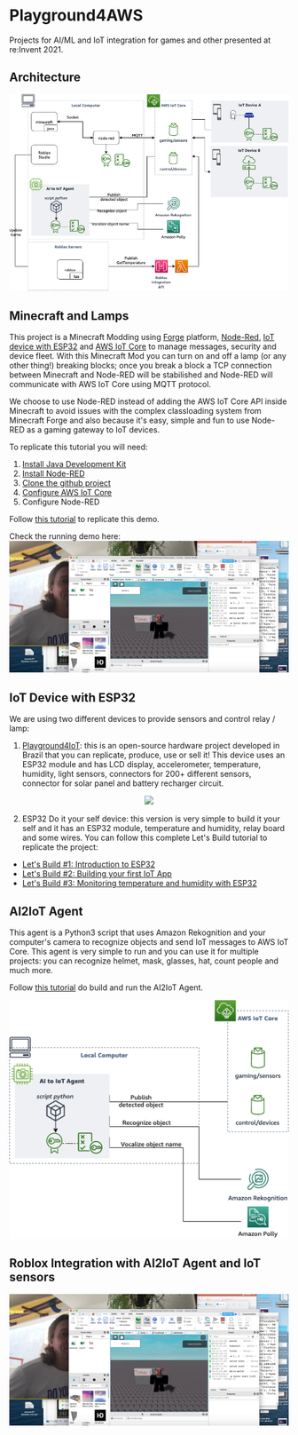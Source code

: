 # Playground4AWS

Projects for AI/ML and IoT integration for games and other presented at re:Invent 2021.

## Architecture

![image](doc/images/architecture.png) 

## Minecraft and Lamps

This project is a Minecraft Modding using [Forge](https://files.minecraftforge.net/net/minecraftforge/forge/) platform, [Node-Red](https://nodered.org/), [IoT device with ESP32](https://iot-esp32.workshop.aws/en/module1.html) and [AWS IoT Core](https://console.aws.amazon.com/iot/home) to manage messages, security and device fleet. With this Minecraft Mod you can turn on and off a lamp (or any other thing!) breaking blocks; once you break a block a TCP connection between Minecraft and Node-RED will be stabilished and Node-RED will communicate with AWS IoT Core using MQTT protocol. 

We choose to use Node-RED instead of adding the AWS IoT Core API inside Minecraft to avoid issues with the complex classloading system from Minecraft Forge and also because it's easy, simple and fun to use Node-RED as a gaming gateway to IoT devices.

To replicate this tutorial you will need:

1. [Install Java Development Kit](https://docs.aws.amazon.com/pt_br/corretto/latest/corretto-11-ug/downloads-list.html)
2. [Install Node-RED](https://nodered.org/docs/getting-started/local)
3. [Clone the github project](https://github.com/vsenger/Playground4AWS)
4. [Configure AWS IoT Core](https://console.aws.amazon.com/iot/home)
5. Configure Node-RED

Follow [this tutorial](https://github.com/vsenger/Playground4AWS/tree/main/minecraft) to replicate this demo.

Check the running demo here:
[![Minecraft Demo](https://github.com/vsenger/Playground4AWS/blob/main/doc/images/video.png)](https://www.youtube.com/watch?v=gBKOOYb0Aj0 "Minecraft Demo")

## IoT Device with ESP32

We are using two different devices to provide sensors and control relay / lamp:

1. [Playground4IoT](https://github.com/vsenger/Playground4IoT): this is an open-source hardware project developed in Brazil that you can replicate, produce, use or sell it! This device uses an ESP32 module and has LCD display, accelerometer, temperature, humidity, light sensors, connectors for 200+ different sensors, connector for solar panel and battery recharger circuit.

<p align="center">
  <img src="https://github.com/vsenger/Playground4IoT/blob/master/img/playground-01.png" />
</p>


2. ESP32 Do it your self device: this version is very simple to build it your self and it has an ESP32 module, temperature and humidity, relay board and some wires. You can follow this complete Let's Build tutorial to replicate the project:

 - [Let's Build #1: Introduction to ESP32](https://awsomedayonline2021.s3.eu-west-1.amazonaws.com/s+Build+Series_Episode+5_Module+1_Vincius%2BAna.mp4)
 - [Let's Build #2: Building your first IoT App](https://awsomedayonline2021.s3.eu-west-1.amazonaws.com/s+Build+Series_Episode+5_Module+2_Ana+Cunha.mp4)
 - [Let's Build #3: Monitoring temperature and humidity with ESP32](https://awsomedayonline2021.s3.eu-west-1.amazonaws.com/s+Build+Series_Episode+5_Module+3_Vincius+Senger.mp4)

## AI2IoT Agent

This agent is a Python3 script that uses Amazon Rekognition and your computer's camera to recognize objects and send IoT messages to AWS IoT Core. This agent is very simple to run and you can use it for multiple projects: you can recognize helmet, mask, glasses, hat, count people and much more.

Follow [this tutorial](https://github.com/vsenger/Playground4AWS/tree/main/ai-agent) do build and run the AI2IoT Agent.

<p align="center">
  <img src="https://github.com/vsenger/Playground4AWS/blob/main/ai-agent/doc/images/architecture.png" />
</p>


## Roblox Integration with AI2IoT Agent and IoT sensors


[![Roblox Demo 4](https://github.com/vsenger/Playground4AWS/blob/main/doc/images/video.png)](https://www.youtube.com/watch?v=gBKOOYb0Aj0 "Roblox Demo 4")

